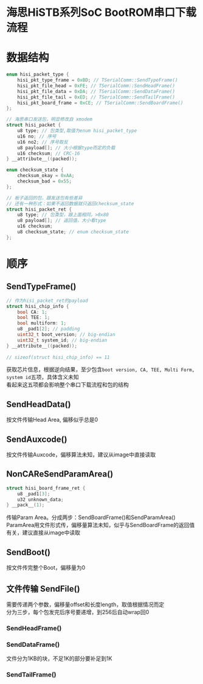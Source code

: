 # 海思HiSTB系列SoC BootROM串口下载流程

# 数据结构
```c
enum hisi_packet_type {
	hisi_pkt_type_frame = 0xBD; // TSerialComm::SendTypeFrame()
	hisi_pkt_file_head = 0xFE; // TSerialComm::SendHeadFrame()
	hisi_pkt_file_data = 0xDA; // TSerialComm::SendDataFrame()
	hisi_pkt_file_tail = 0xED; // TSerialComm::SendTailFrame()
	hisi_pkt_board_frame = 0xCE; // TSerialComm::SendBoardFrame()
};

// 海思串口发送包，明显修改自 xmodem
struct hisi_packet {
	u8 type; // 包类型,取值为enum hisi_packet_type
	u16 no; // 序号
	u16 no2; // 序号取反
	u8 payload[]; // 大小根据type而定的负载
	u16 checksum; // CRC-16
} __attribute__((packed));

enum checksum_state {
	checksum_okay = 0xAA;
	checksum_bad = 0x55;
};

// 板子返回的包，跟发送包有些差异
// 还有一种形式：如果不返回数据就只返回checksum_state
struct hisi_packet_ret {
	u8 type; // 包类型，跟上面相同，>0x80
	u8 payload[]; // 返回值，大小看type
	u16 checksum;
	u8 checksum_state; // enum checksum_state
};
```

# 顺序
## SendTypeFrame()
```c
// 作为hisi_packet_ret的payload
struct hisi_chip_info {
	bool CA: 1;
	bool TEE: 1;
	bool multiform: 1;
	u8 _pad1[2]; // padding
	uint32_t boot_version; // big-endian
	uint32_t system_id; // big-endian
} __attribute__((packed));
	
// sizeof(struct hisi_chip_info) == 11
```
获取芯片信息，根据逆向结果，至少包含`boot version, CA, TEE, Multi Form, system id`五项，具体含义未知<br>
看起来这五项都会影响整个串口下载流程和包的结构

## SendHeadData()
按文件传输Head Area, 偏移似乎总是0
## SendAuxcode()
按文件传输Auxcode，偏移算法未知，建议从image中直接读取
## NonCAReSendParamArea()
```c
struct hisi_board_frame_ret {
	u8 _pad1[3];
	u32 unknown_data;
} __pack__(1);
```
传输Param Area。分成两步：SendBoardFrame()和SendParamArea()<br>
ParamArea用文件形式传，偏移量算法未知，似乎与SendBoardFrame的返回值有关，建议直接从image中读取
## SendBoot()
按文件传完整个Boot，偏移量为0
## 文件传输 SendFile()
需要传递两个参数，偏移量offset和长度length，取值根据情况而定<br>
分为三步，每个包发完后序号要递增，到256后自动wrap回0
### SendHeadFrame()
### SendDataFrame()
文件分为1KB的块，不足1K的部分要补足到1K
### SendTailFrame()

